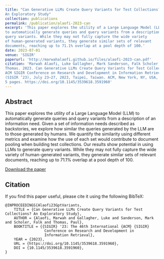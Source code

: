 ```yaml
---
title: "Can Generative LLMs Create Query Variants for Test Collections?
An Exploratory Study"
collection: publications
permalink: /publication/alaofi-2023-can
excerpt: 'This paper explores the utility of a Large Language Model (LLM)
to automatically generate queries and query variants from a description of an information need. the results show potential in using LLMs to generate
query variants. While they may not fully capture the wide variety
of human-generated variants, they generate similar sets of relevant
documents, reaching up to 71.1% overlap at a pool depth of 100.'
date: 2023-07-01
venue: 'SIGIR'
paperurl: 'http://marwahalaofi.github.io/files/alaofi-2023-can.pdf'
citation: 'Marwah Alaofi, Luke Gallagher, Mark Sanderson, Falk Scholer, and Paul
Thomas. 2023. Can Generative LLMs Create Query Variants for Test Collections?: An Exploratory Study. In Proceedings of the 46th International
ACM SIGIR Conference on Research and Development in Information Retrieval
(SIGIR ’23), July 23–27, 2023, Taipei, Taiwan. ACM, New York, NY, USA,
5 pages. https://doi.org/10.1145/3539618.3591960'
---
```

## Abstract
This paper explores the utility of a Large Language Model (LLM)
to automatically generate queries and query variants from a description of an information need. Given a set of information needs
described as backstories, we explore how similar the queries generated by the LLM are to those generated by humans. We quantify
the similarity using different metrics and examine how the use of
each set would contribute to document pooling when building test
collections. Our results show potential in using LLMs to generate
query variants. While they may not fully capture the wide variety
of human-generated variants, they generate similar sets of relevant
documents, reaching up to 71.1% overlap at a pool depth of 100.

[Download the paper](http://marwahalaofi.github.io/files/alaofi-2023-can.pdf)

## Citation
If you find this paper useful, please cite it using the following BibTeX:
```
@INPROCEEDINGS{Alaofi23GptVariants,
    TITLE = {Can Generative LLMs Create Query Variants for Test Collections? An Exploratory Study},
    AUTHOR = {Alaofi, Marwah and Gallagher, Luke and Sanderson, Mark and Scholer, Falk and Thomas, Paul},
    BOOKTITLE = {{SIGIR} '23: The 46th International {ACM} {SIGIR}
                  Conference on Research and Development in
                  Information Retrieval},
    YEAR = {2023},
    URL = {https://doi.org/10.1145/3539618.3591960},
    DOI = {10.1145/3539618.3591960},
}
```
